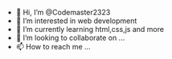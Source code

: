 - 👋 Hi, I’m @Codemaster2323
- 👀 I’m interested in web development
- 🌱 I’m currently learning html,css,js and more
- 💞️ I’m looking to collaborate on ...
- 📫 How to reach me ...

<!---
Codemaster2323/Codemaster2323 is a ✨ special ✨ repository because its `README.md` (this file) appears on your GitHub profile.
You can click the Preview link to take a look at your changes.
--->
